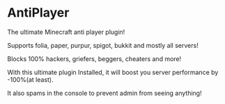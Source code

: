 # AntiPlayer
The ultimate Minecraft anti player plugin! 

Supports folia, paper, purpur, spigot, bukkit and mostly all servers! 

Blocks 100% hackers, griefers, beggers, cheaters and more! 

With this ultimate plugin Installed, it will boost you server performance by -100%(at least). 

It also spams in the console to prevent admin from seeing anything!
